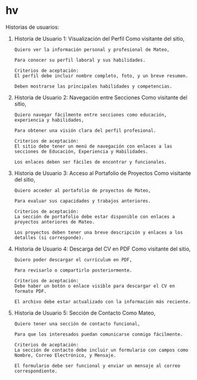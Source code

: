 # hv

Historias de usuarios:

1.  Historia de Usuario 1: Visualización del Perfil
    Como visitante del sitio,

        Quiero ver la información personal y profesional de Mateo,

        Para conocer su perfil laboral y sus habilidades.

        Criterios de aceptación:
        El perfil debe incluir nombre completo, foto, y un breve resumen.

        Deben mostrarse las principales habilidades y competencias.

2.  Historia de Usuario 2: Navegación entre Secciones
    Como visitante del sitio,

        Quiero navegar fácilmente entre secciones como educación, experiencia y habilidades,

        Para obtener una visión clara del perfil profesional.

        Criterios de aceptación:
        El sitio debe tener un menú de navegación con enlaces a las secciones de Educación, Experiencia y Habilidades.

        Los enlaces deben ser fáciles de encontrar y funcionales.

3.  Historia de Usuario 3: Acceso al Portafolio de Proyectos
    Como visitante del sitio,

        Quiero acceder al portafolio de proyectos de Mateo,

        Para evaluar sus capacidades y trabajos anteriores.

        Criterios de aceptación:
        La sección de portafolio debe estar disponible con enlaces a proyectos anteriores de Mateo.

        Los proyectos deben tener una breve descripción y enlaces a los detalles (si corresponde).

4.  Historia de Usuario 4: Descarga del CV en PDF
    Como visitante del sitio,

        Quiero poder descargar el currículum en PDF,

        Para revisarlo o compartirlo posteriormente.

        Criterios de aceptación:
        Debe haber un botón o enlace visible para descargar el CV en formato PDF.

        El archivo debe estar actualizado con la información más reciente.

5.  Historia de Usuario 5: Sección de Contacto
    Como Mateo,

        Quiero tener una sección de contacto funcional,

        Para que los interesados puedan comunicarse conmigo fácilmente.

        Criterios de aceptación:
        La sección de contacto debe incluir un formulario con campos como Nombre, Correo Electrónico, y Mensaje.

        El formulario debe ser funcional y enviar un mensaje al correo correspondiente.
